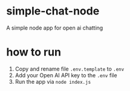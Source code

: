 # simple-chat-node
A simple node app for open ai chatting

# how to run
1. Copy and rename file `.env.template` to `.env` 
2. Add your Open AI API key to the `.env` file
3. Run the app via `node index.js`
